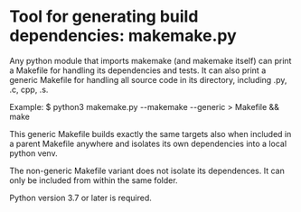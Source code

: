 # Tool for generating build dependencies: makemake.py
Any python module that imports makemake (and makemake itself) can print a Makefile for handling its dependencies and
tests. It can also print a generic Makefile for handling all source code in its directory, including .py, .c, cpp, .s.

Example: 
$ python3 makemake.py --makemake --generic > Makefile && make

This generic Makefile builds exactly the same targets also when included in a parent Makefile anywhere and isolates
its own dependencies into a local python venv.

The non-generic Makefile variant does not isolate its dependences. It can only be included from within the same folder.

Python version 3.7 or later is required.